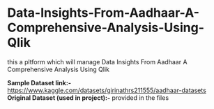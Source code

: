 # Data-Insights-From-Aadhaar-A-Comprehensive-Analysis-Using-Qlik
this a pltform which will manage Data Insights From Aadhaar A Comprehensive Analysis Using Qlik

**Sample Dataset link:-**
https://www.kaggle.com/datasets/girinathrs211555/aadhaar-datasets
**Original Dataset (used in project):-**
provided in the files
